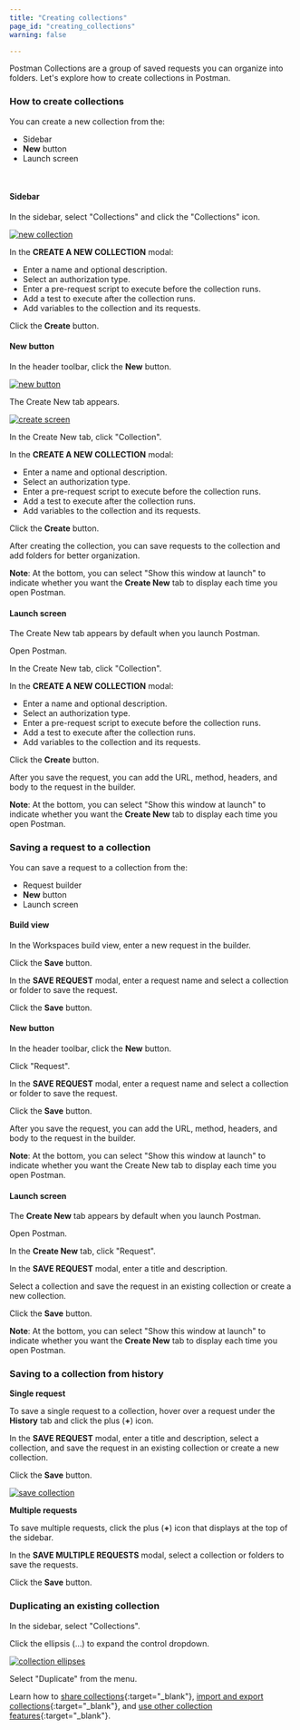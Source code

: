```yaml
---
title: "Creating collections"
page_id: "creating_collections"
warning: false

---
```


Postman Collections are a group of saved requests you can organize into folders. Let's explore how to create collections in Postman.

### How to create collections

You can create a new collection from the:
* Sidebar
* **New** button 
* Launch screen

<br>


#### Sidebar

In the sidebar, select "Collections" and click the "Collections" icon.

  [![new collection](https://s3.amazonaws.com/postman-static-getpostman-com/postman-docs/collections_icon1.png)](https://s3.amazonaws.com/postman-static-getpostman-com/postman-docs/collections_icon1.png)
 

In the **CREATE A NEW COLLECTION** modal: 
    
* Enter a name and optional description.
* Select an authorization type. 
* Enter a pre-request script to execute before the collection runs.
* Add a test to execute after the collection runs.
* Add variables to the collection and its requests.
  
Click the **Create** button.

#### New button

In the header toolbar, click the **New** button.

 [![new button](https://s3.amazonaws.com/postman-static-getpostman-com/postman-docs/WS-headerToolbar-blk.png)](https://s3.amazonaws.com/postman-static-getpostman-com/postman-docs/WS-headerToolbar-blk.png)

The Create New tab appears.

 [![create screen](https://s3.amazonaws.com/postman-static-getpostman-com/postman-docs/WS-collection-create-new-screenXX-p2+copy.png)](https://s3.amazonaws.com/postman-static-getpostman-com/postman-docs/WS-collection-create-new-screenXX-p2+copy.png)

In the Create New tab, click "Collection".

 In the **CREATE A NEW COLLECTION** modal:
  
* Enter a name and optional description.
* Select an authorization type. 
* Enter a pre-request script to execute before the collection runs.
* Add a test to execute after the collection runs.
* Add variables to the collection and its requests.
  
Click the **Create** button.

After creating the collection, you can save requests to the collection and add folders for better organization.

**Note**: At the bottom, you can select "Show this window at launch" to indicate whether you want the **Create New** tab to display each time you open Postman.
<br>
#### Launch screen

The Create New tab appears by default when you launch Postman. 

Open Postman.

In the Create New tab, click "Collection".

In the **CREATE A NEW COLLECTION** modal: 

* Enter a name and optional description.
* Select an authorization type. 
* Enter a pre-request script to execute before the collection runs.
* Add a test to execute after the collection runs.
* Add variables to the collection and its requests.

Click the **Create** button.

After you save the request, you can add the URL, method, headers, and body to the request in the builder.

**Note**: At the bottom, you can select "Show this window at launch" to indicate whether you want the **Create New** tab to display each time you open Postman.

### Saving a request to a collection

You can save a request to a collection from the:
* Request builder
* **New** button 
* Launch screen

#### Build view

In the Workspaces build view, enter a new request in the builder.

Click the **Save** button. 

In the **SAVE REQUEST** modal, enter a request name and select a collection or folder to save the request.

Click the **Save** button.

 
#### New button
In the header toolbar, click the **New** button.

Click "Request".

In the **SAVE REQUEST** modal, enter a request name and select a collection or folder to save the request.

Click the **Save** button.

After you save the request, you can add the URL, method, headers, and body to the request in the builder.

**Note**: At the bottom, you can select "Show this window at launch" to indicate whether you want the Create New tab to display each time you open Postman.
<br>
#### Launch screen
The  **Create New** tab appears by default when you launch Postman. 

Open Postman.

In the  **Create New** tab, click "Request".

In the **SAVE REQUEST** modal, enter a title and description.

Select a collection and save the request in an existing collection or create a new collection. 

Click the **Save** button.

**Note**: At the bottom, you can select "Show this window at launch" to indicate whether you want the **Create New** tab to display each time you open Postman.

### Saving to a collection from history

**Single request**

To save a single request to a collection, hover over a request under the **History** tab and click the plus (**+**) icon.

In the **SAVE REQUEST** modal, enter a title and description, select a collection, and save the request in an existing collection or create a new collection.

Click the **Save** button. 

[![save collection](https://s3.amazonaws.com/postman-static-getpostman-com/postman-docs/history_icon2.png)](https://s3.amazonaws.com/postman-static-getpostman-com/postman-docs/history_icon2.png)

**Multiple requests**

To save multiple requests, click the plus (**+**) icon  that displays at the top of the sidebar.
 
In the **SAVE MULTIPLE REQUESTS** modal, select a collection or folders to save the requests.
 
Click the **Save** button.
 
### Duplicating an existing collection

In the sidebar, select "Collections".

Click the ellipsis (...) to expand the control dropdown.   
   
[![collection ellipses](https://s3.amazonaws.com/postman-static-getpostman-com/postman-docs/duplicate_collection1.png)](https://s3.amazonaws.com/postman-static-getpostman-com/postman-docs/duplicate_collection1.png)

Select "Duplicate" from the menu.

Learn how to [share collections](/docs/postman/collections/sharing_collections){:target="_blank"}, [import and export collections](/docs/postman/collections/data_formats){:target="_blank"}, and [use other collection features](/docs/postman/collections/managing_collections){:target="_blank"}.  
